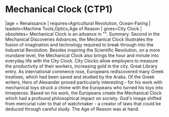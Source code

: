 # Mechanical Clock (CTP1)

 |age = Renaissance
 | requires=Agricultural Revolution, Ocean-Faring
 | leadsto=Machine Tools,Optics,Age of Reason
 | gives=City Clock
 | obsoletes=
Mechanical Clock is an advance in "".
Summary.
Second in the Mechanical Discoveries Advances, the Mechanical Clock illustrates the fusion of imagination and technology required to break through into the Industrial Revolution. Besides inspiring the Scientific Revolution, on a more mundane level, the Mechanical Clock also brings the hour and minute into everyday life with the City Clock. City Clocks allow employers to measure the productivity of their workers, increasing gold in the city.
Great Library entry.
As international commerce rose, Europeans rediscovered many Greek treatises, which had been saved and studied by the Arabs. Of the Greek writers, Hero of Alexander proved particularly interesting - for his work with mechanical toys struck a chime with the Europeans who turned his toys into timepieces. Based on his work, the Europeans create the Mechanical Clock which had a profound philosophical impact on society. God's image shifted from mercurial ruler to that of watchmaker - a creator of laws that could be deduced through careful study. The Age of Reason was at hand.
